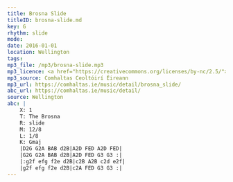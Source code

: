 ```yaml
---
title: Brosna Slide
titleID: brosna-slide.md
key: G
rhythm: slide
mode:
date: 2016-01-01
location: Wellington
tags:
mp3_file: /mp3/brosna-slide.mp3
mp3_licence: <a href="https://creativecommons.org/licenses/by-nc/2.5/">CC-BY-NC-2.5</a>
mp3_source: Comhaltas Ceoltóirí Éireann
mp3_url: https://comhaltas.ie/music/detail/brosna_slide/
abc_url: https://comhaltas.ie/music/detail/
source: Wellington
abc: |
    X: 1
    T: The Brosna
    R: slide
    M: 12/8
    L: 1/8
    K: Gmaj
    |D2G G2A BAB d2B|A2D FED A2D FED|
    |G2G G2A BAB d2B|A2D FED G3 G3 :|
    |:g2f efg f2e d2B|c2B A2B c2d e2f|
    |g2f efg f2e d2B|c2A FED G3 G3 :|
---
```

